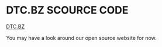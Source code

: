 DTC.BZ SCOURCE CODE
================
[DTC.BZ](http://www.DTC.BZ)

You may have a look around our open source website for now.
